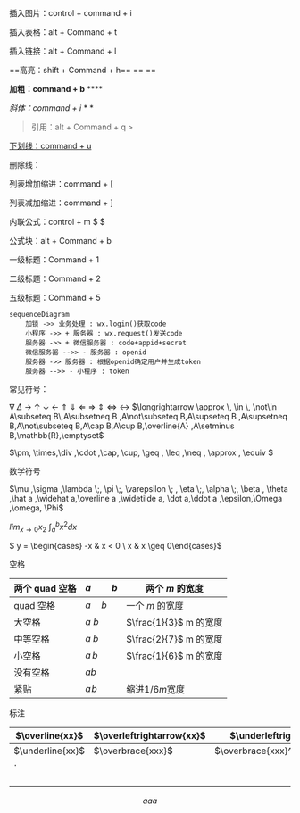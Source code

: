 插入图片：control + command + i

插入表格：alt + Command + t 

插入链接：alt + Command + l

==高亮：shift + Command + h==    == ==

**加粗：command + b**    ****

*斜体：command + i*      * *

> 引用：alt + Command + q          > 

<u>下划线：command + u</u>

删除线：

列表增加缩进：command + [

列表减加缩进：command + ]

内联公式：control + m  $ $



公式块：alt + Command + b     $$   $$

一级标题：Command + 1

二级标题：Command + 2

五级标题：Command + 5



```mermaid
sequenceDiagram
    加锁 ->> 业务处理 : wx.login()获取code
    小程序 ->> + 服务器 : wx.request()发送code
    服务器 ->> + 微信服务器 : code+appid+secret
    微信服务器 -->> - 服务器 : openid
    服务器 ->> 服务器 : 根据openid确定用户并生成token
    服务器 -->> - 小程序 : token
```



常见符号：

$\nabla$ $\Delta$ $\rightarrow$ $\uparrow$ $\downarrow$ $\leftarrow$ $\Uparrow$ $\Downarrow$ $\Leftarrow$ $\Rightarrow$ $\Updownarrow$ $\Leftrightarrow$  $\leftrightarrow$ $\longrightarrow \approx \, \in \, \not\in A\subseteq B\,A\subsetneq B ,A\not\subseteq B,A\supseteq B ,A\supsetneq B,A\not\subseteq B,A\cap B,A\cup B,\overline{A} ,A\setminus B,\mathbb{R},\emptyset$



$\pm, \times,\div ,\cdot ,\cap, \cup, \geq , \leq ,\neq , \approx , \equiv $



数学符号

$\mu ,\sigma ,\lambda \;, \pi \;, \varepsilon \; , \eta \;, \alpha \;, \beta , \theta ,\hat a ,\widehat a,\overline a ,\widetilde a, \dot a,\ddot a ,\epsilon,\Omega ,\omega, \Phi$



$lim_{x \to 0}x_2$    $\int_a^b x^2 dx$



$ y = \begin{cases} -x & x < 0 \\ x & x \geq 0\end{cases}$



空格

| 两个 quad 空格 | $a \qquad b$ | 两个 *m* 的宽度        |
| -------------- | ------------ | ---------------------- |
| quad 空格      | $a \quad b$  | 一个 *m* 的宽度        |
| 大空格         | $a\ b$       | $\frac{1}{3}$ m 的宽度 |
| 中等空格       | $a\;b$       | $\frac{2}{7}$ m 的宽度 |
| 小空格         | $a\,b$       | $\frac{1}{6}$ m 的宽度 |
| 没有空格       | $ab$         |                        |
| 紧贴           | $a\!b$       | 缩进1/6*m*宽度         |



标注

| $\overline{xx}$  | $\overleftrightarrow{xx}$ | $\underleftrightarrow{xx}$       | $\overleftarrow{xx}$ | $\underleftarrow{xx}$ | $\overrightarrow{xx}$ | $\underrightarrow{xx}$ |
| ---------------- | ------------------------- | -------------------------------- | -------------------- | --------------------- | --------------------- | ---------------------- |
| $\underline{xx}$ | $\overbrace{xxx}$         | $\overbrace{xxx}^{aaaa}_{bbbbb}$ | $\underbrace{xxx}$   | $\widetilde{xxx}$     | $\widehat{xxx}$       |                        |
| $\cdot$          |                           |                                  |                      |                       |                       |                        |
|                  |                           |                                  |                      |                       |                       |                        |
|                  |                           |                                  |                      |                       |                       |                        |
|                  |                           |                                  |                      |                       |                       |                        |
|                  |                           |                                  |                      |                       |                       |                        |










$$
aaa
$$
